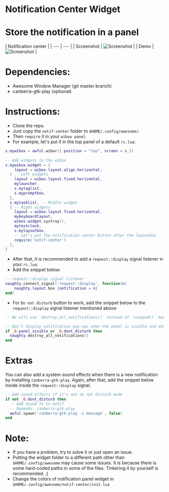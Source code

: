 # Notification Center Widget

# Store the notification in a panel


| Notification center |
| --- | --- |
| Screenshot | ![Screenshot](https://github.com/ilovecookieee/awesome-glorious-widgets/blob/master/screenshots/notif-center.png) |
| Demo | ![Screenshot](https://github.com/ilovecookieee/awesome-glorious-widgets/blob/master/screenshots/notif-center.gif) |


# Dependencies:
+ Awesome Window Manager (git master branch)
+ canberra-gtk-play (optional)

# Instructions:  
+ Clone the repo.
+ Just copy the `notif-center` folder to `$HOME/.config/awesome/`. 
+ Then `require` it in your `wibox panel`.  
+ For example, let's put it in the top panel of a default `rc.lua`:

```lua
s.mywibox = awful.wibar({ position = "top", screen = s })
	
-- Add widgets to the wibox
s.mywibox.widget = {
	layout = wibox.layout.align.horizontal,
  { -- Left widgets
  	layout = wibox.layout.fixed.horizontal,
    mylauncher,
    s.mytaglist,
    s.mypromptbox,
  },
  s.mytasklist, -- Middle widget
  { -- Right widgets
  	layout = wibox.layout.fixed.horizontal,
  	mykeyboardlayout,
  	wibox.widget.systray(),
  	mytextclock,
  	s.mylayoutbox,
  	-- Let's put the notification center button after the layoutbox
  	require('notif-center')
  },
}
```
+ After that, it is recommended to add a `request::display` signal listener in your `rc.lua`:
+ Add the snippet below:

```lua
-- request::display signal listener
naughty.connect_signal('request::display', function(n)
    naughty.layout.box {notification = n}
end)
```

+ For `Do not disturb` button to work, add the snippet below to the `request::display` signal listener mentioned above:

```lua
-- We will use `destroy_all_notifications()` instead of `suspend()` because this widget just generate the data from the naughty to generate some wiboxes. Suspending naughty will also suspend the notification-center.

-- Don't display notification pop-ups when the panel is visible and dont disturb mode is enabled.
if _G.panel_visible or _G.dont_disturb then
  naughty.destroy_all_notifications()
end
```

# Extras
You can also add a system sound effects when there is a new notification by installing `canberra-gtk-play`. Again, after that, add the snippet below inside inside the `request::display` signal.

```lua
-- Add sound effects if it's not do not disturb mode
if not _G.dont_disturb then
  -- Add Sound fx to notif
  -- Depends: canberra-gtk-play
  awful.spawn('canberra-gtk-play -i message', false)
end
```

# Note:  
+ If you have a problem, try to solve it or just open an issue.
+ Putting the widget folder to a different path other than `$HOME/.config/awesome` may cause some issues. It is because there is some hard-coded paths in some of the files. Tinkering it by yourself is recommended. ;)
+ Change the colors of notification panel widget in `$HOME/.config/awesome/notif-center/init.lua`